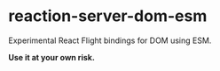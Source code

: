 # reaction-server-dom-esm

Experimental React Flight bindings for DOM using ESM.

**Use it at your own risk.**

